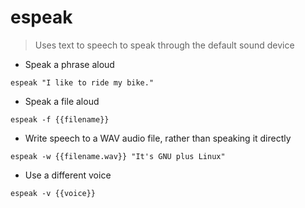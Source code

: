 # espeak

> Uses text to speech to speak through the default sound device

- Speak a phrase aloud

`espeak "I like to ride my bike."`

- Speak a file aloud

`espeak -f {{filename}}`

- Write speech to a WAV audio file, rather than speaking it directly

`espeak -w {{filename.wav}} "It's GNU plus Linux"`

- Use a different voice

`espeak -v {{voice}}`
